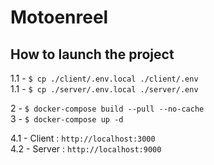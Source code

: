 # Motoenreel

## How to launch the project

1.1 - `$ cp ./client/.env.local ./client/.env`  
1.1 - `$ cp ./server/.env.local ./server/.env`  

2 - `$ docker-compose build --pull --no-cache`  
3 - `$ docker-compose up -d`  

4.1 - Client : `http://localhost:3000`  
4.2 - Server : `http://localhost:9000`  

